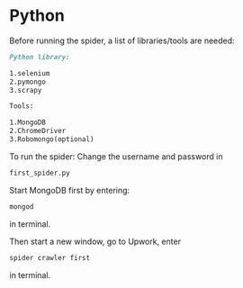 # Python

Before running the spider, a list of libraries/tools are needed:

```markdown
Python library:

1.selenium
2.pymongo
3.scrapy

Tools:

1.MongoDB
2.ChromeDriver
3.Robomongo(optional)

```




To run the spider:
Change the username and password in
```markdown
first_spider.py
```
Start MongoDB first by entering:
```markdown
mongod
```
in terminal.


Then start a new window, go to Upwork, enter
```markdown
spider crawler first
```
in terminal.


